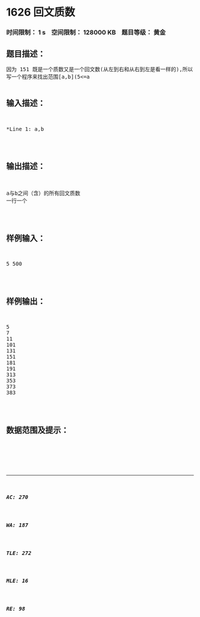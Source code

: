 # 1626 回文质数   
### 时间限制： 1 s&nbsp;&nbsp;&nbsp;&nbsp;空间限制： 128000 KB&nbsp;&nbsp;&nbsp;&nbsp;题目等级： 黄金  
## 题目描述：  

<pre>
因为 151 既是一个质数又是一个回文数(从左到右和从右到左是看一样的),所以 151 是回文质数.  
写一个程序来找出范围[a,b](5<=a<b<=100,000,000)间的所有回文质数;
因为 151 既是一个质数又是一个回文数(从左到右和从右到左是看一样的),所以 151 是回文质数.写一个程序来找出范围[a,b](5<=a<b<=100,000,000)间的所有回文质数;
</pre>
  
  
## 输入描述：  

<pre>
*Line 1: a,b
</pre>
  
  
## 输出描述：  

<pre>
a与b之间（含）的所有回文质数
一行一个
</pre>
  
  
## 样例输入：  

<pre>
5 500
</pre>
  
  
## 样例输出：  

<pre>
5  
7  
11  
101  
131  
151  
181  
191  
313  
353  
373  
383
</pre>
  
  
## 数据范围及提示：  

<pre>
</pre>
  
  
***  

##### AC: 270  
##### WA: 187  
##### TLE: 272  
##### MLE: 16  
##### RE: 98  
